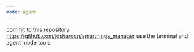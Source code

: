 ```yaml
---
mode: agent
---
```

commit to this repository https://github.com/josharoon/smarthings_manager use the terminal and agent mode tools